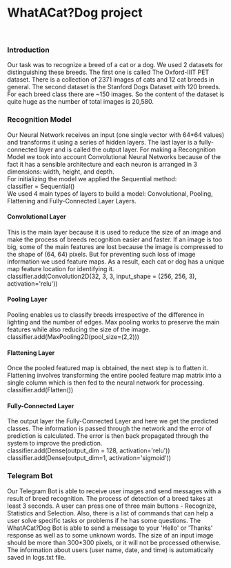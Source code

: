 <h1>WhatACat?Dog project</h1></br>
<div>
<h3>Introduction</h3>
Our task was to recognize a breed of a cat or a dog. We used 2 datasets for distinguishing these breeds. The first one is called The Oxford-IIIT PET dataset. There is a collection of 2371 images of cats and 12 cat breeds in general. The second dataset is the Stanford Dogs Dataset with 120 breeds. For each breed class there are ~150 images. So the content of the dataset is quite huge as the number of total images is 20,580. 
</div>

<div>
  <h3>Recognition Model</h3>
  Our Neural Network receives an input (one single vector with 64*64 values) and transforms it using a series of hidden layers. The last layer is a fully-connected layer and is called the output layer. For making a Recongnition Model we took into account Convolutional Neural Networks because of the fact it has a sensible architecture and each neuron is arranged in 3 dimensions: width, height, and depth. <br/>
  For initializing the model we applied the Sequential method:</br>
  classifier = Sequential()
  </br>
We used 4 main types of layers to build a model: Convolutional, Pooling, Flattening and Fully-Connected Layer Layers.
</br>
<h4>Convolutional Layer</h4>
This is the main layer because it is used to reduce the size of an image and make the process of breeds recognition easier and faster.
If an image is too big, some of the main features are lost because the image is compressed to the shape of (64, 64) pixels. But for preventing such loss of image information we used feature maps. As a result, each cat or dog has a unique map feature location for identifying it.</br>
classifier.add(Convolution2D(32, 3, 3, input_shape = (256, 256, 3), activation='relu'))</br>
<h4>Pooling Layer</h4>
Pooling enables us to classify breeds irrespective of the difference in lighting and the number of edges. Max pooling works to preserve the main features while also reducing the size of the image. </br>
classifier.add(MaxPooling2D(pool_size=(2,2)))</br>
<h4>Flattening Layer</h4>
Once the pooled featured map is obtained, the next step is to flatten it. Flattening involves transforming the entire pooled feature map matrix into a single column which is then fed to the neural network for processing.</br>
classifier.add(Flatten())</br>
<h4> Fully-Connected Layer</h4>
The output layer the Fully-Connected Layer and here we get the predicted classes. The information is passed through the network and the error of prediction is calculated. The error is then back propagated through the system to improve the prediction.</br>
classifier.add(Dense(output_dim = 128, activation='relu'))</br>
classifier.add(Dense(output_dim=1, activation='sigmoid'))</br>
 </div>
 
 <div>
  <h3>Telegram Bot</h3>
  Our Telegram Bot is able to receive user images and send messages with a result of breed recognition. The process of detection of a breed takes at least 3 seconds. A user can press one of three main buttons - Recognize, Statistics and Selection. Also, there is a list of commands that can help a user solve specific tasks or problems if he has some questions. The WhatACat?Dog Bot is able to send a message to your 'Hello' or 'Thanks' response as well as to some unknown words. The size of an input image should be more than 300*300 pixels, or it will not be processed otherwise. The information about users (user name, date, and time) is automatically saved in logs.txt file.
  </div>


